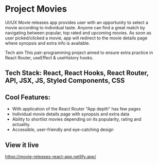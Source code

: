 # Project Movies

UI/UX
Movie releases app provides user with an opportunity to select a movie according to individual taste. Anyone can find a great match by navigating between popular, top rated and upcoming movies. As soon as user picked/clicked a movie, app will redirect to the movie details page where synopsis and extra info is available.

Tech aim
This pair-programming project aimed to ensure extra practice in React Router, useEffect & useHistory hooks.

## Tech Stack: React, React Hooks, React Router, API, JSX, JS, Styled Components, CSS

## Cool Features:

- With application of the React Router "App depth" has few pages
- Individual movie details page with synopsis and extra data
- Ability to shortlist movies depending on its popularity, rating and actuality.
- Accessible, user-friendly and eye-catching design

## View it live

https://movie-releases-react-app.netlify.app/
